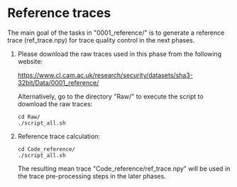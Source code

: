 # Reference traces

The main goal of the tasks in "0001_reference/" is to generate a reference trace (ref_trace.npy) for trace quality control in the next phases.

1. Please download the raw traces used in this phase from the following website:

	https://www.cl.cam.ac.uk/research/security/datasets/sha3-32bit/Data/0001_reference/

   Alternatively, go to the directory "Raw/" to execute the script to download the raw traces:

	`cd Raw/`  
	`./script_all.sh`  

2. Reference trace calculation:

	`cd Code_reference/`  
	`./script_all.sh`  

   The resulting mean trace "Code_reference/ref_trace.npy" will be used in the trace pre-processing steps in the later phases.


